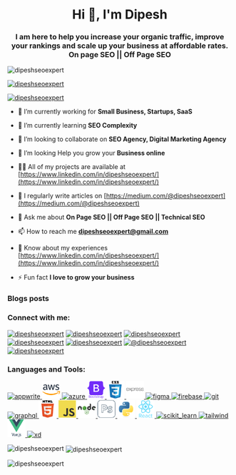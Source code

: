 <h1 align="center">Hi 👋, I'm Dipesh</h1>
<h3 align="center">I am here to help you increase your organic traffic, improve your rankings and scale up your business at affordable rates. On page SEO || Off Page SEO</h3>

<p align="left"> <img src="https://komarev.com/ghpvc/?username=dipeshseoexpert&label=Profile%20views&color=0e75b6&style=flat" alt="dipeshseoexpert" /> </p>

<p align="left"> <a href="https://github.com/ryo-ma/github-profile-trophy"><img src="https://github-profile-trophy.vercel.app/?username=dipeshseoexpert" alt="dipeshseoexpert" /></a> </p>

<p align="left"> <a href="https://twitter.com/dipeshseoexpert" target="blank"><img src="https://img.shields.io/twitter/follow/dipeshseoexpert?logo=twitter&style=for-the-badge" alt="dipeshseoexpert" /></a> </p>

- 🔭 I’m currently working for **Small Business, Startups, SaaS**

- 🌱 I’m currently learning **SEO Complexity**

- 👯 I’m looking to collaborate on **SEO Agency, Digital Marketing Agency**

- 🤝 I’m looking Help you grow your **Business online**

- 👨‍💻 All of my projects are available at [https://www.linkedin.com/in/dipeshseoexpert/](https://www.linkedin.com/in/dipeshseoexpert/)

- 📝 I regularly write articles on [https://medium.com/@dipeshseoexpert](https://medium.com/@dipeshseoexpert)

- 💬 Ask me about **On Page SEO || Off Page SEO || Technical SEO**

- 📫 How to reach me **dipeshseoexpert@gmail.com**

- 📄 Know about my experiences [https://www.linkedin.com/in/dipeshseoexpert/](https://www.linkedin.com/in/dipeshseoexpert/)

- ⚡ Fun fact **I love to grow your business**

### Blogs posts
<!-- BLOG-POST-LIST:START -->
<!-- BLOG-POST-LIST:END -->

<h3 align="left">Connect with me:</h3>
<p align="left">
<a href="https://dev.to/dipeshseoexpert" target="blank"><img align="center" src="https://raw.githubusercontent.com/rahuldkjain/github-profile-readme-generator/master/src/images/icons/Social/devto.svg" alt="dipeshseoexpert" height="30" width="40" /></a>
<a href="https://twitter.com/dipeshseoexpert" target="blank"><img align="center" src="https://raw.githubusercontent.com/rahuldkjain/github-profile-readme-generator/master/src/images/icons/Social/twitter.svg" alt="dipeshseoexpert" height="30" width="40" /></a>
<a href="https://linkedin.com/in/dipeshseoexpert" target="blank"><img align="center" src="https://raw.githubusercontent.com/rahuldkjain/github-profile-readme-generator/master/src/images/icons/Social/linked-in-alt.svg" alt="dipeshseoexpert" height="30" width="40" /></a>
<a href="https://fb.com/dipeshseoexpert" target="blank"><img align="center" src="https://raw.githubusercontent.com/rahuldkjain/github-profile-readme-generator/master/src/images/icons/Social/facebook.svg" alt="dipeshseoexpert" height="30" width="40" /></a>
<a href="https://instagram.com/dipeshseoexpert" target="blank"><img align="center" src="https://raw.githubusercontent.com/rahuldkjain/github-profile-readme-generator/master/src/images/icons/Social/instagram.svg" alt="dipeshseoexpert" height="30" width="40" /></a>
<a href="https://medium.com/@dipeshseoexpert" target="blank"><img align="center" src="https://raw.githubusercontent.com/rahuldkjain/github-profile-readme-generator/master/src/images/icons/Social/medium.svg" alt="@dipeshseoexpert" height="30" width="40" /></a>
<a href="https://www.youtube.com/c/dipeshseoexpert" target="blank"><img align="center" src="https://raw.githubusercontent.com/rahuldkjain/github-profile-readme-generator/master/src/images/icons/Social/youtube.svg" alt="dipeshseoexpert" height="30" width="40" /></a>
</p>

<h3 align="left">Languages and Tools:</h3>
<p align="left"> <a href="https://appwrite.io" target="_blank" rel="noreferrer"> <img src="https://www.vectorlogo.zone/logos/appwriteio/appwriteio-icon.svg" alt="appwrite" width="40" height="40"/> </a> <a href="https://aws.amazon.com" target="_blank" rel="noreferrer"> <img src="https://raw.githubusercontent.com/devicons/devicon/master/icons/amazonwebservices/amazonwebservices-original-wordmark.svg" alt="aws" width="40" height="40"/> </a> <a href="https://azure.microsoft.com/en-in/" target="_blank" rel="noreferrer"> <img src="https://www.vectorlogo.zone/logos/microsoft_azure/microsoft_azure-icon.svg" alt="azure" width="40" height="40"/> </a> <a href="https://getbootstrap.com" target="_blank" rel="noreferrer"> <img src="https://raw.githubusercontent.com/devicons/devicon/master/icons/bootstrap/bootstrap-plain-wordmark.svg" alt="bootstrap" width="40" height="40"/> </a> <a href="https://www.w3schools.com/css/" target="_blank" rel="noreferrer"> <img src="https://raw.githubusercontent.com/devicons/devicon/master/icons/css3/css3-original-wordmark.svg" alt="css3" width="40" height="40"/> </a> <a href="https://expressjs.com" target="_blank" rel="noreferrer"> <img src="https://raw.githubusercontent.com/devicons/devicon/master/icons/express/express-original-wordmark.svg" alt="express" width="40" height="40"/> </a> <a href="https://www.figma.com/" target="_blank" rel="noreferrer"> <img src="https://www.vectorlogo.zone/logos/figma/figma-icon.svg" alt="figma" width="40" height="40"/> </a> <a href="https://firebase.google.com/" target="_blank" rel="noreferrer"> <img src="https://www.vectorlogo.zone/logos/firebase/firebase-icon.svg" alt="firebase" width="40" height="40"/> </a> <a href="https://git-scm.com/" target="_blank" rel="noreferrer"> <img src="https://www.vectorlogo.zone/logos/git-scm/git-scm-icon.svg" alt="git" width="40" height="40"/> </a> <a href="https://graphql.org" target="_blank" rel="noreferrer"> <img src="https://www.vectorlogo.zone/logos/graphql/graphql-icon.svg" alt="graphql" width="40" height="40"/> </a> <a href="https://www.w3.org/html/" target="_blank" rel="noreferrer"> <img src="https://raw.githubusercontent.com/devicons/devicon/master/icons/html5/html5-original-wordmark.svg" alt="html5" width="40" height="40"/> </a> <a href="https://developer.mozilla.org/en-US/docs/Web/JavaScript" target="_blank" rel="noreferrer"> <img src="https://raw.githubusercontent.com/devicons/devicon/master/icons/javascript/javascript-original.svg" alt="javascript" width="40" height="40"/> </a> <a href="https://nodejs.org" target="_blank" rel="noreferrer"> <img src="https://raw.githubusercontent.com/devicons/devicon/master/icons/nodejs/nodejs-original-wordmark.svg" alt="nodejs" width="40" height="40"/> </a> <a href="https://www.photoshop.com/en" target="_blank" rel="noreferrer"> <img src="https://raw.githubusercontent.com/devicons/devicon/master/icons/photoshop/photoshop-line.svg" alt="photoshop" width="40" height="40"/> </a> <a href="https://www.python.org" target="_blank" rel="noreferrer"> <img src="https://raw.githubusercontent.com/devicons/devicon/master/icons/python/python-original.svg" alt="python" width="40" height="40"/> </a> <a href="https://reactjs.org/" target="_blank" rel="noreferrer"> <img src="https://raw.githubusercontent.com/devicons/devicon/master/icons/react/react-original-wordmark.svg" alt="react" width="40" height="40"/> </a> <a href="https://scikit-learn.org/" target="_blank" rel="noreferrer"> <img src="https://upload.wikimedia.org/wikipedia/commons/0/05/Scikit_learn_logo_small.svg" alt="scikit_learn" width="40" height="40"/> </a> <a href="https://tailwindcss.com/" target="_blank" rel="noreferrer"> <img src="https://www.vectorlogo.zone/logos/tailwindcss/tailwindcss-icon.svg" alt="tailwind" width="40" height="40"/> </a> <a href="https://vuejs.org/" target="_blank" rel="noreferrer"> <img src="https://raw.githubusercontent.com/devicons/devicon/master/icons/vuejs/vuejs-original-wordmark.svg" alt="vuejs" width="40" height="40"/> </a> <a href="https://www.adobe.com/products/xd.html" target="_blank" rel="noreferrer"> <img src="https://cdn.worldvectorlogo.com/logos/adobe-xd.svg" alt="xd" width="40" height="40"/> </a> </p>

<p><img align="left" src="https://github-readme-stats.vercel.app/api/top-langs?username=dipeshseoexpert&show_icons=true&locale=en&layout=compact" alt="dipeshseoexpert" /></p>

<p>&nbsp;<img align="center" src="https://github-readme-stats.vercel.app/api?username=dipeshseoexpert&show_icons=true&locale=en" alt="dipeshseoexpert" /></p>

<p><img align="center" src="https://github-readme-streak-stats.herokuapp.com/?user=dipeshseoexpert&" alt="dipeshseoexpert" /></p>

